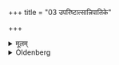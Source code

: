 +++
title = "03 उपरिष्टात्सान्निपातिके"

+++

<details><summary>मूलम्</summary>

उपरिष्टात्सान्निपातिके ३
</details>

<details><summary>Oldenberg</summary>

3. After (the ceremony), if it is performed on account of a prodigy.
</details>
